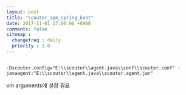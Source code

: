 ```yaml
---
layout: post
title: "scouter_apm_spring_boot"
date: 2017-11-01 17:00:00 +0900
comments: false
sitemap :
  changefreq : daily
  priority : 1.0
---
```



```

-Dscouter.config="E:\\scouter\\agent.java\\conf\\scouter.conf" -javaagent:"E:\\scouter\\agent.java\\scouter.agent.jar"

```

vm arguments에 설정 필요